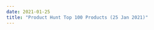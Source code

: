 ```yaml
---
date: 2021-01-25
title: "Product Hunt Top 100 Products (25 Jan 2021)"
---
```


<script src="https://gist.github.com/deepakness/5bf905c0bc6770c740abae161c6dcbab.js"></script>